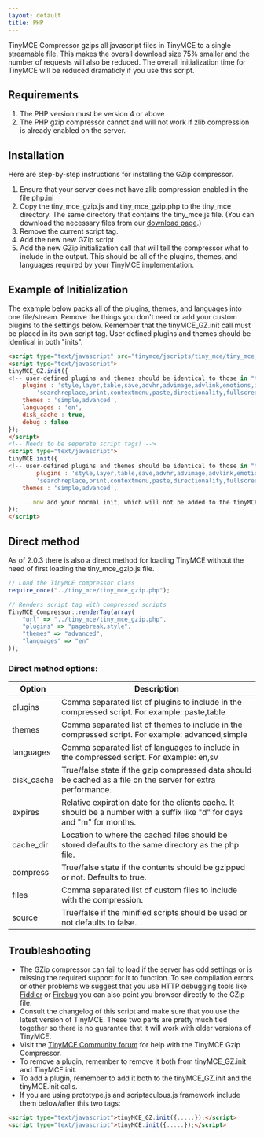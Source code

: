 ```yaml
---
layout: default
title: PHP
---
```


TinyMCE Compressor gzips all javascript files in TinyMCE to a single streamable file. This makes the overall download size 75% smaller and the number of requests will also be reduced. The overall initialization time for TinyMCE will be reduced dramaticly if you use this script.

## Requirements

1.  The PHP version must be version 4 or above
2.  The PHP gzip compressor cannot and will not work if zlib compression is already enabled on the server.

## Installation

Here are step-by-step instructions for installing the GZip compressor.

1.  Ensure that your server does not have zlib compression enabled in the file php.ini
2.  Copy the tiny_mce_gzip.js and tiny_mce_gzip.php to the tiny_mce directory. The same directory that contains the tiny_mce.js file. (You can download the necessary files from our [download page](http://archive.tinymce.com/download/download.php).)
3.  Remove the current script tag.
    <script type="text/javascript" src="tinymce/jscripts/tiny_mce/tiny_mce.js"></script>
4.  Add the new new GZip script
    <script type="text/javascript" src="tinymce/jscripts/tiny_mce/tiny_mce_gzip.js"></script>
5.  Add the new GZip initialization call that will tell the compressor what to include in the output. This should be all of the plugins, themes, and languages required by your TinyMCE implementation.

## Example of Initialization

The example below packs all of the plugins, themes, and languages into one file/stream. Remove the things you don't need or add your custom plugins to the settings below. Remember that the tinyMCE_GZ.init call must be placed in its own script tag. User defined plugins and themes should be identical in both "inits".

```html
<script type="text/javascript" src="tinymce/jscripts/tiny_mce/tiny_mce_gzip.js"></script>
<script type="text/javascript">
tinyMCE_GZ.init({
<!-- user-defined plugins and themes should be identical to those in "tinyMCE.init" below.-->
	plugins : 'style,layer,table,save,advhr,advimage,advlink,emotions,iespell,insertdatetime,preview,media,'+
        'searchreplace,print,contextmenu,paste,directionality,fullscreen,noneditable,visualchars,nonbreaking,xhtmlxtras',
	themes : 'simple,advanced',
	languages : 'en',
	disk_cache : true,
	debug : false
});
</script>
<!-- Needs to be seperate script tags! -->
<script type="text/javascript">
tinyMCE.init({
<!-- user-defined plugins and themes should be identical to those in "tinyMCE_GZ.init" above i.e.-->
        plugins : 'style,layer,table,save,advhr,advimage,advlink,emotions,iespell,insertdatetime,preview,media,'+
        'searchreplace,print,contextmenu,paste,directionality,fullscreen,noneditable,visualchars,nonbreaking,xhtmlxtras',
	themes : 'simple,advanced',

	.. now add your normal init, which will not be added to the tinyMCE_GZ.init above ..
});
</script>
```

## Direct method

As of 2.0.3 there is also a direct method for loading TinyMCE without the need of first loading the tiny_mce_gzip.js file.

```js
// Load the TinyMCE compressor class
require_once("../tiny_mce/tiny_mce_gzip.php");

// Renders script tag with compressed scripts
TinyMCE_Compressor::renderTag(array(
    "url" => "../tiny_mce/tiny_mce_gzip.php",
    "plugins" => "pagebreak,style",
    "themes" => "advanced",
    "languages" => "en"
));
```

### Direct method options:

| Option | Description |
| --- | --- |
| plugins | Comma separated list of plugins to include in the compressed script. For example: paste,table |
| themes | Comma separated list of themes to include in the compressed script. For example: advanced,simple |
| languages | Comma separated list of languages to include in the compressed script. For example: en,sv |
| disk_cache | True/false state if the gzip compressed data should be cached as a file on the server for extra performance. |
| expires | Relative expiration date for the clients cache. It should be a number with a suffix like "d" for days and "m" for months. |
| cache_dir | Location to where the cached files should be stored defaults to the same directory as the php file. |
| compress | True/false state if the contents should be gzipped or not. Defaults to true. |
| files | Comma separated list of custom files to include with the compression. |
| source | True/false if the minified scripts should be used or not defaults to false. |

## Troubleshooting

*   The GZip compressor can fail to load if the server has odd settings or is missing the required support for it to function. To see compilation errors or other problems we suggest that you use HTTP debugging tools like [Fiddler](http://www.fiddlertool.com/fiddler/) or [Firebug](http://www.getfirebug.com/) you can also point you browser directly to the GZip file.
*   Consult the changelog of this script and make sure that you use the latest version of TinyMCE. These two parts are pretty much tied together so there is no guarantee that it will work with older versions of TinyMCE.
*   Visit the [TinyMCE Community forum](https://community.tinymce.com) for help with the TinyMCE Gzip Compressor.
*   To remove a plugin, remember to remove it both from tinyMCE_GZ.init and TinyMCE.init.
*   To add a plugin, remember to add it both to the tinyMCE_GZ.init and the tinyMCE.init calls.
*   If you are using prototype.js and scriptaculous.js framework include them below/after this two tags:

```html
<script type="text/javascript">tinyMCE_GZ.init({.....});</script>
<script type="text/javascript">tinyMCE.init({.....});</script>
```
